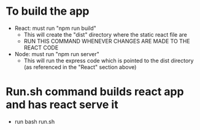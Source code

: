 # To build the app
  - React: must run "npm run build"
    * This will create the "dist" directory where the static react file are
    * RUN THIS COMMAND WHENEVER CHANGES ARE MADE TO THE REACT CODE
  - Node: must run "npm run server"
    * This will run the express code which is pointed to the dist directory (as referenced in the "React" section above)

# Run.sh command builds react app and has react serve it
- run bash run.sh